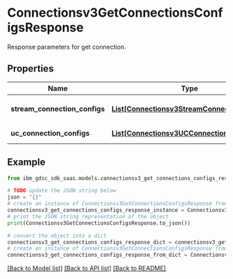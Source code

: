 # Connectionsv3GetConnectionsConfigsResponse

Response parameters for get connection.

## Properties

Name | Type | Description | Notes
------------ | ------------- | ------------- | -------------
**stream_connection_configs** | [**List[Connectionsv3StreamConnectionConfig]**](Connectionsv3StreamConnectionConfig.md) | List of streaming connections. | [optional] 
**uc_connection_configs** | [**List[Connectionsv3UCConnectionConfig]**](Connectionsv3UCConnectionConfig.md) | List of UC connections. | [optional] 

## Example

```python
from ibm_gdsc_sdk_saas.models.connectionsv3_get_connections_configs_response import Connectionsv3GetConnectionsConfigsResponse

# TODO update the JSON string below
json = "{}"
# create an instance of Connectionsv3GetConnectionsConfigsResponse from a JSON string
connectionsv3_get_connections_configs_response_instance = Connectionsv3GetConnectionsConfigsResponse.from_json(json)
# print the JSON string representation of the object
print(Connectionsv3GetConnectionsConfigsResponse.to_json())

# convert the object into a dict
connectionsv3_get_connections_configs_response_dict = connectionsv3_get_connections_configs_response_instance.to_dict()
# create an instance of Connectionsv3GetConnectionsConfigsResponse from a dict
connectionsv3_get_connections_configs_response_from_dict = Connectionsv3GetConnectionsConfigsResponse.from_dict(connectionsv3_get_connections_configs_response_dict)
```
[[Back to Model list]](../README.md#documentation-for-models) [[Back to API list]](../README.md#documentation-for-api-endpoints) [[Back to README]](../README.md)


